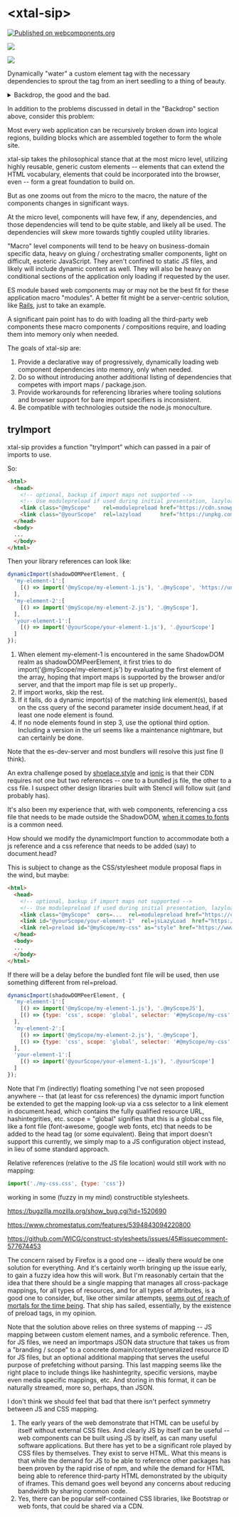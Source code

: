 # \<xtal-sip\>

[![Published on webcomponents.org](https://img.shields.io/badge/webcomponents.org-published-blue.svg)](https://www.webcomponents.org/element/xtal-sip)

<a href="https://nodei.co/npm/xtal-sip/"><img src="https://nodei.co/npm/xtal-sip.png"></a>

<img src="https://badgen.net/bundlephobia/minzip/xtal-sip">


Dynamically &#34;water&#34; a custom element tag with the necessary dependencies to sprout the tag from an inert seedling to a thing of beauty.

<details>
<summary>
Backdrop, the good and the bad.
</summary>

The good:

Browsers now support modules, including relative references between files.  Hip hip hooray!

Dynamic imports are shipping in every modern browser, which also support relative references.  Hip hip hooray!

The bad:

When it comes to cross package resolution, on the other hand, the only proposal on the table is import maps. But whether import maps are going to be there for the long haul remains an open question, in my mind.  It has been [sitting behind a flag since version 74 in Chrome, and no release date has been announced](https://www.chromestatus.com/feature/5315286962012160).  Part of the reason for its languishing behind the flag, I think, is the lackluster response from other vendor browsers.  It is [well polyfilled](https://github.com/guybedford/es-module-shims), at least.   

Firefox is taking a bit of a [Of course...](https://www.youtube.com/watch?v=VBn8XttrSew)  [approach to the question](https://github.com/mozilla/standards-positions/issues/146).  Relying on bare import resolution still feels much more tenuous than I'd like.  The strongest case for relying on bare import resolution is there is no better competing alternative, for now.  I think, though, without some assurance of the longevity of the specification, it will be an uphill battle building the infrastructure around import maps that it so sorely needs.  VS Code / TypeScript support is quite confusing and inconsistent, as far as supporting bare import specifiers. Ironically, VSCode is more helpful in this regard if one sticks with JS.  I would be motivated to raise bug reports in VS Code / TypeScript's crushing sea of issues, but on what basis can I argue that they are under any obligation to support this "standard" in its current state?

Back to the good:

1.  It seems (by design) that the strict rules that govern bare import specifiers happens to be largely compatible with the considerably more lenient rules that bundling tools like webpack and Parcel support, and which developers have grown used to using, even during development. 
2.  For those of us who enjoy the lightweight, instantaneous feedback of build-less development, the es-dev-server does a great job of server-side "polyfilling" import maps (or bare import specifiers with package.json serving as a substitute for import maps, to be accurate).  

Back to the bad:

However, even in the sphere of web component development, not all web component libraries are making themselves compatible with the es-dev-server.  Some of that is due to legacy / backwards compatibility needs, which hopefully will fade with time.  But another looming cause is that a sizable portion of web component libraries are built on stencil (and perhaps other JSX libraries), which tends to work best with a bundling step, even during development.  The fact that the library uses JSX means that some compiling will be necessary anyway, so from that point of view, they may not care much.  But it does mean that there's a bit of a rift there.  I've tried, unsuccessfully, to use Ionic components, and Shoelace components, using bare import specifiers and the es-dev-server.  On the other hand Ionic and shoelace both provide easy CDN url's.  But pointing a library exclusively to a CDN url in the raw code doesn't seem like the right solution.

Another weakness of import maps, in my mind, is it isn't easy to collapse mappings of multiple bare import endpoints to a single bundled (CDN) url.  Perhaps this will come with bundled exchanges, but my guess is bundled exchanges will land in all browsers by the end of the decade, when the igalium-based browser reaches 99% market share.  It still seems to be only google people spearheading this initiative.  So what to do until then?

Back to the good:

Unlike other types of library references, web components have one nice advantage when it comes to imports:  They register global tag names, hence the only thing that matters is loading the library.  This, combined with the problem statement below is the impetus (currently) for xtal-sip.

Back to the bad:

Without browser support, all of these solutions depend on node.js as the development environment.  That kind of technological, exclusive cultural monoculture should give us pause.  And to take advantage of all modern web component libraries may require a bundling step as well.  Even more exclusive.

</details>

In addition to the problems discussed in detail in the "Backdrop" section above, consider this problem:

Most every web application can be recursively broken down into logical regions, building blocks which are assembled together to form the whole site.

xtal-sip takes the philosophical stance that at the most micro level, utilizing highly reusable, generic custom elements -- elements that can extend the HTML vocabulary, elements that could be incorporated into the browser, even -- form a great foundation to build on.

But as one zooms out from the micro to the macro, the nature of the components changes in significant ways.  

At the micro level, components will have few, if any, dependencies, and those dependencies will tend to be quite stable, and likely all be used.  The dependencies will skew more towards tightly coupled utility libraries. 

"Macro" level components will tend to be heavy on business-domain specific data, heavy on gluing / orchestrating smaller components, light on difficult, esoteric JavaScript.  They aren't confined to static JS files, and likely will include dynamic content as well.  They will also be heavy on conditional sections of the application only loading if requested by the user.

ES module based web components may or may not be the best fit for these application macro "modules".  A better fit might be a server-centric solution, like  [Rails](https://goiabada.blog/rails-components-faedd412ce19), just to take an example.  

A significant pain point has to do with loading all the third-party web components these macro components / compositions require, and loading them into memory only when needed.  

The goals of xtal-sip are:

1.  Provide a declarative way of progressively, dynamically loading web component dependencies into memory, only when needed.
2.  Do so without introducing another additional listing of dependencies that competes with import maps / package.json.
3.  Provide workarounds for referencing libraries where tooling solutions and browser support for bare import specifiers is inconsistent.
4.  Be compatible with technologies outside the node.js monoculture.

## tryImport

xtal-sip provides a function "tryImport" which can passed in a pair of imports to use.

So:

```html
<html>
  <head>
    <!-- optional, backup if import maps not supported -->
    <!-- Use modulepreload if used during initial presentation, lazyload if not -->
    <link class="@myScope"    rel=modulepreload href="https://cdn.snowpack.dev/@myScope@1.2.3/dist/my-bundled-elements.js">
    <link class="@yourScope"  rel=lazyload      href="https://unpkg.com/@yourScope@3.2.1/your-element-1.js?module">
  </head>
  <body>
  ...
  </body>
</html>

```

Then your library references can look like:




```JavaScript
dynamicImport(shadowDOMPeerElement, {
  'my-element-1':[
    [() => import('@myScope/my-element-1.js'), '.@myScope', 'https://unpkg.com/@myScope/my-element-1.js?module']
  ],
  'my-element-2':[
    [() => import('@myScope/my-element-2.js'), '.@myScope'],
  ],
  'your-element-1':[
    [() => import('@yourScope/your-element-1.js'), '.@yourScope']
  ] 
});
```

1.  When element my-element-1 is encountered in the same ShadowDOM realm as shadowDOMPeerElement, it first tries to do import('@myScope/my-element.js') by evaluating the first element of the array, hoping that import maps is supported by the browser and/or server, and that the import map file is set up properly..
2.  If import works, skip the rest.
3.  If it fails, do a dynamic import(s) of the matching link element(s), based on the css query of the second parameter inside document.head, if at least one node element is found.
4.  If no node elements found in step 3, use the optional third option.  Including a version in the url seems like a maintenance nightmare, but can certainly be done.


Note that the es-dev-server and most bundlers will resolve this just fine (I think).

An extra challenge posed by [shoelace.style](https://shoelace.style/?id=quick-start) and [ionic](https://ionicframework.com/docs/intro/cdn#ionic-framework-cdn) is that their CDN requires not one but two references -- one to a bundled js file, the other to a css file.  I suspect other design libraries built with Stencil will follow suit (and probably has).

It's also been my experience that, with web components, referencing a css file that needs to be made outside the ShadowDOM, [when it comes to fonts](https://github.com/bahrus/scratch-box) is a common need.


How should we modify the dynamicImport function to accommodate both a js reference and a css reference that needs to be added (say) to document.head?

This is subject to change as the CSS/stylesheet module proposal flaps in the wind, but maybe:

```html
<html>
  <head>
    <!-- optional, backup if import maps not supported -->
    <!-- Use modulepreload if used during initial presentation, lazyload if not -->
    <link class="@myScope"  cors=...  rel=modulepreload href="https://cdn.snowpack.dev/@myScope@1.2.3/dist/my-bundled-elements.js" hashintegrity=...>
    <link id="@yourScope/your-element-1"  rel=jsLazyLoad  href="https://unpkg.com/@yourScope@3.2.1/your-element-1.js?module" hashintegrity=...>
    <link rel=preload id="@myScope/my-css" as="style" href="https://www.jsdelivr.com/package/npm/@myScope@1.2.3/dist/my-bundled-font.css" hashintegrity=... headers=...>
  </head>
  <body>
  ...
  </body>
</html>
```

If there will be a delay before the bundled font file will be used, then use something different from rel=preload.

```JavaScript
dynamicImport(shadowDOMPeerElement, {
  'my-element-1':[
    [() => import('@myScope/my-element-1.js'), '.@myScopeJS'],
    [() => {type: 'css', scope: 'global', selector: '#@myScope/my-css', fallback: 'https://www.jsdelivr.com/package/npm/@myScope/dist/my-bundled-font.css'}]
  ],
  'my-element-2':[
    [() => import('@myScope/my-element-2.js'), '.@myScope'],
    [() => {type: 'css', scope: 'global', selector: '#@myScope/my-css', fallback: 'https://www.jsdelivr.com/package/npm/@myScope/dist/my-bundled-font.css'}]
  ],
  'your-element-1':[
    [() => import('@yourScope/your-element-1.js'), '.@yourScope']
  ] 
});

```

Note that I'm (indirectly) floating something I've not seen proposed anywhere -- that (at least for css references) the dynamic import function be extended to get the mapping look-up via a css selector to a link element in document.head, which contains the fully qualified resource URL, hashintegrities, etc.  scope = "global" signifies that this is a global css file, like a font file (font-awesome, google web fonts, etc) that needs to be added to the head tag (or some equivalent).  Being that import doesn't support this currently, we simply map to a JS configuration object instead, in lieu of some standard approach.

Relative references (relative to the JS file location) would still work with no mapping:

```JavaScript
import('./my-css.css', {type: 'css'})
```

working in some (fuzzy in my mind) constructible stylesheets.

https://bugzilla.mozilla.org/show_bug.cgi?id=1520690

https://www.chromestatus.com/features/5394843094220800

https://github.com/WICG/construct-stylesheets/issues/45#issuecomment-577674453



The concern raised by Firefox is a good one -- ideally there *would* be one solution for everything.  And it's certainly worth bringing up the issue early, to gain a fuzzy idea how this will work.  But I'm reasonably certain that the idea that there should be a single mapping that manages all cross-package mappings, for all types of resources, and for all types of attributes, is a good one to consider, but, like other similar attempts, [seems out of reach of mortals for the time being](https://en.wikipedia.org/wiki/Unified_field_theory).  That ship has sailed, essentially, by the existence of preload tags, in my opinion.

Note that the solution above relies on three systems of mapping -- JS mapping between custom element names, and a symbolic reference.  Then, for JS files, we need an importmaps JSON data structure that takes us from a "branding / scope" to a concrete domain/context/generalized resource ID for JS files, but an optional additional mapping that serves the useful purpose of prefetching without parsing.  This last mapping seems like the right place to include things like hashintegrity, specific versions, maybe even media specific mappings, etc.  And storing in this format, it can be naturally streamed, more so, perhaps, than JSON.

I don't think we should feel that bad that there isn't perfect symmetry between JS and CSS mapping.

1.  The early years of the web demonstrate that HTML can be useful by itself without external CSS files.  And clearly JS by itself can be useful -- web components can be built using JS by itself, as can many useful software applications.  But there has yet to be a significant role played by CSS files by themselves.  They exist to serve HTML.  What this means is that while the demand for JS to be able to reference other packages has been proven by the rapid rise of npm, and while the demand for HTML being able to reference third-party HTML demonstrated by the ubiquity of iframes.  This demand goes well beyond any concerns about reducing bandwidth by sharing common code.
2.  Yes, there can be popular self-contained CSS libraries, like Bootstrap or web fonts, that could be shared via a CDN.





